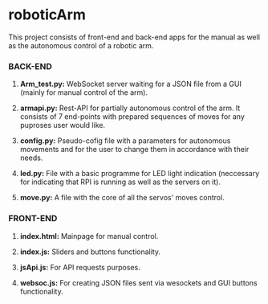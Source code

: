 # roboticArm
This project consists of front-end and back-end apps for the manual as well as the autonomous control of a robotic arm.

### BACK-END
1) **Arm_test.py:**
   WebSocket server waiting for a JSON file from a GUI (mainly for manual control of the arm).
   
2) **armapi.py:**
   Rest-API for partially autonomous control of the arm. It consists of 7 end-points with prepared sequences of moves for any puproses user would like.

3) **config.py:**
   Pseudo-cofig file with a parameters for autonomous movements and for the user to change them in accordance with their needs.

4) **led.py:**
   File with a basic programme for LED light indication (neccessary for indicating that RPI is running as well as the servers on it).

5) **move.py:**
   A file with the core of all the servos' moves control.


### FRONT-END
1) **index.html:**
   Mainpage for manual control.

2) **index.js:**
   Sliders and buttons functionality.

3) **jsApi.js:**
   For API requests purposes.

4) **websoc.js:**
   For creating JSON files sent via wesockets and GUI buttons functionality.

